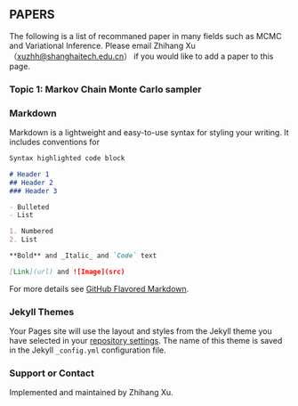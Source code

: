 ## PAPERS

The following is a list of recommaned paper in many fields such as MCMC and Variational Inference.
Please email Zhihang Xu （xuzhh@shanghaitech.edu.cn） if you would like to add a paper to this page.

### Topic 1: Markov Chain Monte Carlo sampler



### Markdown

Markdown is a lightweight and easy-to-use syntax for styling your writing. It includes conventions for

```markdown
Syntax highlighted code block

# Header 1
## Header 2
### Header 3

- Bulleted
- List

1. Numbered
2. List

**Bold** and _Italic_ and `Code` text

[Link](url) and ![Image](src)
```

For more details see [GitHub Flavored Markdown](https://guides.github.com/features/mastering-markdown/).

### Jekyll Themes

Your Pages site will use the layout and styles from the Jekyll theme you have selected in your [repository settings](https://github.com/ZhihangXu/Scientific-computing-paper/settings). The name of this theme is saved in the Jekyll `_config.yml` configuration file.

### Support or Contact
Implemented and maintained by Zhihang Xu.
